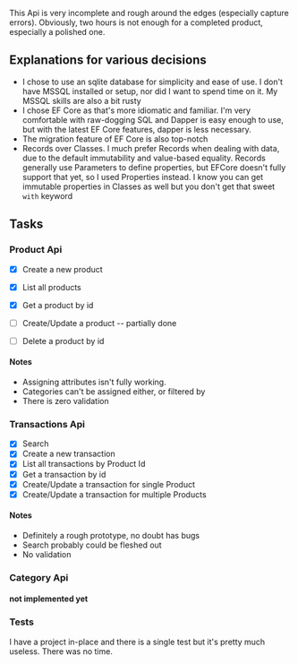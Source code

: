 ﻿This Api is very incomplete and rough around the edges (especially capture errors). Obviously, two hours is not enough for a completed product, especially a polished one.

## Explanations for various decisions
* I chose to use an sqlite database for simplicity and ease of use. I don't have MSSQL installed or setup, nor did I want to spend time on it. My MSSQL skills are also a bit rusty
* I chose EF Core as that's more idiomatic and familiar. I'm very comfortable with raw-dogging SQL and Dapper is easy enough to use, but with the latest EF Core features, dapper is less necessary.
* The migration feature of EF Core is also top-notch
* Records over Classes. I much prefer Records when dealing with data, due to the default immutability and value-based equality. Records generally use Parameters to define properties, but EFCore doesn't fully support that yet, so I used Properties instead.
I know you can get immutable properties in Classes as well but you don't get that sweet `with` keyword

## Tasks

### Product Api
- [x] Create a new product
- [x] List all products
- [x] Get a product by id
- [ ] Create/Update a product -- partially done
- [ ] Delete a product by id


#### Notes
* Assigning attributes isn't fully working. 
* Categories can't be assigned either, or filtered by
* There is zero validation

### Transactions Api
- [x] Search
- [x] Create a new transaction
- [x] List all transactions by Product Id
- [x] Get a transaction by id
- [x] Create/Update a transaction for single Product
- [x] Create/Update a transaction for multiple Products

#### Notes
* Definitely a rough prototype, no doubt has bugs
* Search probably could be fleshed out
* No validation


### Category Api
#### not implemented yet

### Tests
I have a project in-place and there is a single test but it's pretty much useless. There was no time.
